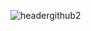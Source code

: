 ![headergithub2](https://user-images.githubusercontent.com/72667996/102693842-c6b27100-421d-11eb-9ee5-6596653474b9.jpg)
